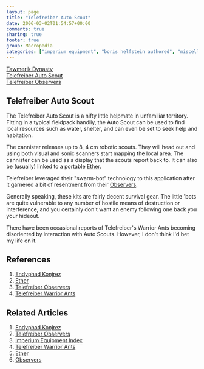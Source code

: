 ```yaml
---
layout: page
title: "Telefreiber Auto Scout"
date: 2006-03-02T01:54:57+00:00
comments: true
sharing: true
footer: true
group: Macropedia
categories: ["imperium equipment", "boris helfstein authored", "miscellaneous equipment"]
---
```


<div class='row'>
	<div class='col-md-4'><a href='/macropedia/tawmerik-dynasty'>Tawmerik Dynasty</a></div>
	<div class='col-md-4'><a href='/macropedia/telefreiber-auto-scout'>Telefreiber Auto Scout</a></div>
	<div class='col-md-4'><a href='/macropedia/telefreiber-observers'>Telefreiber Observers</a></div>
</div>


## Telefreiber Auto Scout

The Telefreiber Auto Scout is a nifty little helpmate in unfamiliar territory. Fitting in a typical fieldpack handily, the Auto Scout can be used to find local resources such as water, shelter, and can even be set to seek help and habitation.

The cannister releases up to 8, 4 cm robotic scouts. They will head out and using both visual and sonic scanners start mapping the local area. The cannister can be used as a display that the scouts report back to. It can also be (usually) linked to a portable [Ether](/macropedia/ether).

Telefreiber leveraged their "swarm-bot" technology to this application after it garnered a bit of resentment from their [Observers](/macropedia/telefreiber-observers).

Generally speaking, these kits are fairly decent survival gear. The little 'bots are quite vulnerable to any number of hostile means of destruction or interference, and you certainly don't want an enemy following one back you your hideout.

There have been occasional reports of Telefreiber's Warrior Ants becoming disoriented by interaction with Auto Scouts. However, I don't think I'd bet my life on it.

## References
1. [Endyphad Konjrez](/macropedia/endyphad-konjrez)
1. [Ether](/macropedia/ether)
1. [Telefreiber Observers](/macropedia/telefreiber-observers)
1. [Telefreiber Warrior Ants](/macropedia/telefreiber-warrior-ants)

## Related Articles

1. [Endyphad Konjrez](/macropedia/endyphad-konjrez)
2. [Telefreiber Observers](/macropedia/telefreiber-observers)
3. [Imperium Equipment Index](/macropedia/imperium-equipment-index)
4. [Telefreiber Warrior Ants](/macropedia/telefreiber-warrior-ants)
5. [Ether](/macropedia/ether)
6. [Observers](/macropedia/telefreiber-observers)



  
